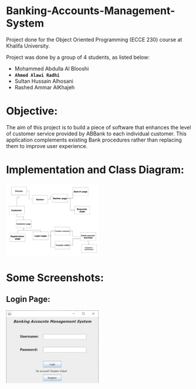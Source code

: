 # Banking-Accounts-Management-System
Project done for the Object Oriented Programming (ECCE 230) course at Khalifa University. 

Project was done by a group of 4 students, as listed below:
- Mohammed Abdulla Al Blooshi
- **<code>Ahmed Alawi Radhi</code>**
- Sultan Hussain Alhosani
- Rashed Ammar AlKhajeh

# Objective:
The aim of this project is to build a piece of software that enhances the level of customer service provided by ABBank to each individual customer. This application complements existing Bank procedures rather than replacing them to improve user experience.

# Implementation and Class Diagram:
<img src="ReadMe_Images/Class_Diagram.jpeg" width="50%" height="50%">

# Some Screenshots: 

## Login Page:
<img src="ReadMe_Images/Login_Page.jpg" width="50%" height="50%">

